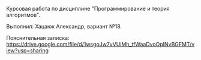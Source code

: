 Курсовая работа по дисциплине "Программирование и теория алгоритмов".

Выполнил: Хацаюк Александр, вариант №18.

Пояснительная записка: https://drive.google.com/file/d/1wsgoJw7vVUiMh_tfWaaDvoOpINvBGFMT/view?usp=sharing
